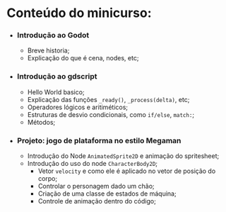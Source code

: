 # Conteúdo do minicurso:

- **<h3>Introdução ao Godot</h3>** 
    - Breve historia;
    - Explicação do que é cena, nodes, etc;

- **<h3>Introdução ao gdscript</h3>**
    - Hello World basico;
    - Explicação das funções `_ready()`, `_process(delta)`, etc;
    - Operadores lógicos e aritiméticos;
    - Estruturas de desvio condicionais, como `if/else`, `match:`;
    - Métodos;

- **<h3>Projeto: jogo de plataforma no estilo Megaman</h3>** 
    - Introdução do Node `AnimatedSprite2D` e animação do spritesheet;
    - Introdução do uso do node `CharacterBody2D`;
        - Vetor `velocity` e como ele é aplicado no vetor de posição do corpo;
        - Controlar o personagem dado um chão;
        - Criação de uma classe de estados de máquina;
        - Controle de animação dentro do código;

